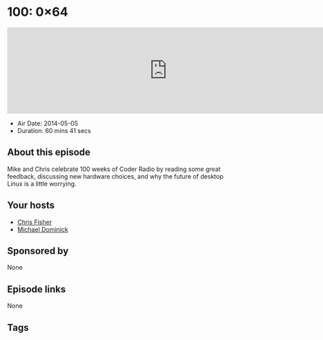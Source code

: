 # 100: 0×64

<iframe src="https://player.fireside.fm/v2/MLf2ZzhC+fThJnSJE?theme=dark" width="740" height="200" frameborder="0" scrolling="no"></iframe>

* Air Date: 2014-05-05
* Duration: 60 mins 41 secs

## About this episode

Mike and Chris celebrate 100 weeks of Coder Radio by reading some great feedback, discussing new hardware choices, and why the future of desktop Linux is a little worrying.

## Your hosts
* [Chris Fisher](https://coder.show/hosts/chrislas)
* [Michael Dominick](https://coder.show/hosts/michael)

## Sponsored by

None



## Episode links

None



## Tags

